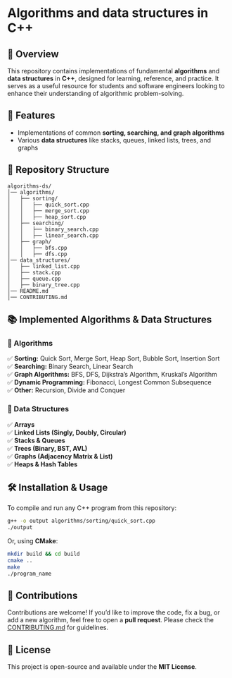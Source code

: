# Algorithms and data structures in C++

## 📌 Overview  
This repository contains implementations of fundamental **algorithms** and **data structures** in **C++**, designed for learning, reference, and practice. 
It serves as a useful resource for students and software engineers looking to enhance their understanding of algorithmic problem-solving.

## 🚀 Features  
- Implementations of common **sorting, searching, and graph algorithms**  
- Various **data structures** like stacks, queues, linked lists, trees, and graphs  

## 📂 Repository Structure  
```
algorithms-ds/
│── algorithms/
│   ├── sorting/
│   │   ├── quick_sort.cpp
│   │   ├── merge_sort.cpp
│   │   ├── heap_sort.cpp
│   ├── searching/
│   │   ├── binary_search.cpp
│   │   ├── linear_search.cpp
│   ├── graph/
│   │   ├── bfs.cpp
│   │   ├── dfs.cpp
│── data_structures/
│   ├── linked_list.cpp
│   ├── stack.cpp
│   ├── queue.cpp
│   ├── binary_tree.cpp
│── README.md
│── CONTRIBUTING.md
```

## 📚 Implemented Algorithms & Data Structures  

### 🔹 Algorithms  
✅ **Sorting:** Quick Sort, Merge Sort, Heap Sort, Bubble Sort, Insertion Sort  
✅ **Searching:** Binary Search, Linear Search  
✅ **Graph Algorithms:** BFS, DFS, Dijkstra’s Algorithm, Kruskal’s Algorithm  
✅ **Dynamic Programming:** Fibonacci, Longest Common Subsequence  
✅ **Other:** Recursion, Divide and Conquer  

### 🔹 Data Structures  
✅ **Arrays**  
✅ **Linked Lists (Singly, Doubly, Circular)**  
✅ **Stacks & Queues**  
✅ **Trees (Binary, BST, AVL)**  
✅ **Graphs (Adjacency Matrix & List)**  
✅ **Heaps & Hash Tables**  

## 🛠️ Installation & Usage  
To compile and run any C++ program from this repository:  
```sh
g++ -o output algorithms/sorting/quick_sort.cpp
./output
```
Or, using **CMake**:  
```sh
mkdir build && cd build
cmake ..
make
./program_name
```

## 🤝 Contributions  
Contributions are welcome! If you’d like to improve the code, fix a bug, or add a new algorithm, feel free to open a **pull request**. Please check the [CONTRIBUTING.md](CONTRIBUTING.md) for guidelines.

## 📜 License  
This project is open-source and available under the **MIT License**.

